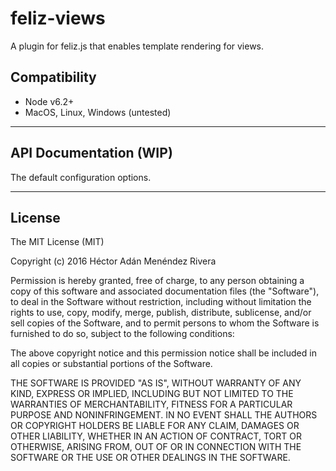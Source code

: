 # feliz-views

A plugin for feliz.js that enables template rendering for views.

## Compatibility

* Node v6.2+
* MacOS, Linux, Windows (untested)

---

## API Documentation (WIP)

The default configuration options.


---

## License
The MIT License (MIT)

Copyright (c) 2016 Héctor Adán Menéndez Rivera

Permission is hereby granted, free of charge, to any person obtaining a copy
of this software and associated documentation files (the "Software"), to deal
in the Software without restriction, including without limitation the rights
to use, copy, modify, merge, publish, distribute, sublicense, and/or sell
copies of the Software, and to permit persons to whom the Software is
furnished to do so, subject to the following conditions:

The above copyright notice and this permission notice shall be included in all
copies or substantial portions of the Software.

THE SOFTWARE IS PROVIDED "AS IS", WITHOUT WARRANTY OF ANY KIND, EXPRESS OR
IMPLIED, INCLUDING BUT NOT LIMITED TO THE WARRANTIES OF MERCHANTABILITY,
FITNESS FOR A PARTICULAR PURPOSE AND NONINFRINGEMENT. IN NO EVENT SHALL THE
AUTHORS OR COPYRIGHT HOLDERS BE LIABLE FOR ANY CLAIM, DAMAGES OR OTHER
LIABILITY, WHETHER IN AN ACTION OF CONTRACT, TORT OR OTHERWISE, ARISING FROM,
OUT OF OR IN CONNECTION WITH THE SOFTWARE OR THE USE OR OTHER DEALINGS IN THE
SOFTWARE.

[//]: # (vi: ft=markdown)


